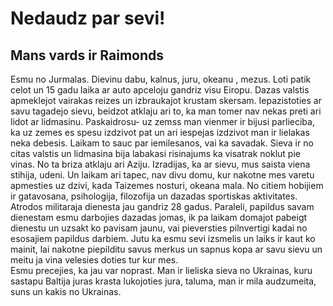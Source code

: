 # Nedaudz par sevi!
## Mans vards ir Raimonds
Esmu no Jurmalas. Dievinu dabu, kalnus, juru, okeanu , mezus. Loti patik celot un 15 gadu laika ar auto apceloju gandriz visu Eiropu. Dazas valstis apmeklejot vairakas reizes un izbraukajot krustam skersam. Iepazistoties ar savu tagadejo sievu, beidzot atklaju ari to, ka man tomer nav nekas preti ari lidot ar lidmasinu. Paskaidrosu- uz zemss man vienmer ir bijusi parlieciba, ka uz zemes es spesu izdzivot pat un ari iespejas izdzivot man ir lielakas neka debesis. Laikam to sauc par iemilesanos, vai ka savadak. Sieva ir no citas valstis un lidmasina bija labakasi risinajums ka visatrak noklut pie vinas. No ta briza atklaju ari Aziju. Izradijas, ka ar sievu, mus saista viena stihija, udeni. Un laikam ari tapec, nav divu domu, kur nakotne mes varetu apmesties uz dzivi, kada Taizemes nosturi, okeana mala.
No citiem hobijiem ir gatavosana, psihologija, filozofija un dazadas sportiskas aktivitates.
Atrodos militaraja dienesta jau gandriz 28 gadus. Paraleli, papildus savam dienestam esmu darbojies dazadas jomas, ik pa laikam domajot pabeigt dienestu un uzsakt ko pavisam jaunu, vai pieversties pilnvertigi kadai no esosajiem papildus darbiem. Jutu ka esmu sevi izsmelis un laiks ir kaut ko mainit, lai nakotne piepilditu savus merkus un sapnus kopa ar savu sievu un meitu ja vina velesies doties tur kur mes.  
Esmu precejies, ka jau var noprast. Man ir lieliska sieva no Ukrainas, kuru sastapu Baltija juras krasta lukojoties jura, taluma, man ir mila audzumeita, suns un kakis no Ukrainas.
